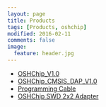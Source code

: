 ```yaml
---
layout: page
title: Products
tags: [Products, oshchip]
modified: 2016-02-11
comments: false
image:
  feature: header.jpg
---
```


*   [OSHChip_V1.0](OSHChip_V1.0_Product.html)
*   [OSHChip_CMSIS_DAP_V1.0](OSHChip_CMSIS_DAP_V1.0_Product.html)
*   [Programming Cable](Programming_Cable.html)
*   [OSHChip SWD 2x2 Adapter](OSHChip_SWD_2x2_Adapter.html)

